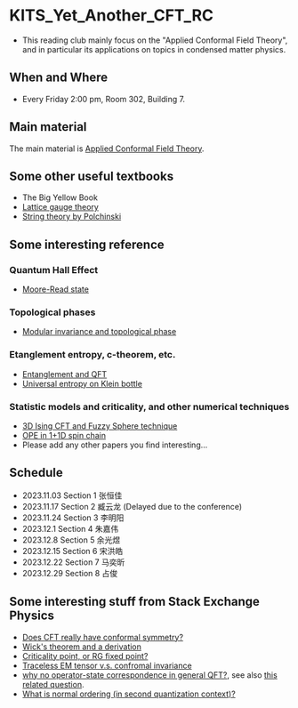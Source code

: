 # KITS_Yet_Another_CFT_RC
* This reading club mainly focus on the "Applied Conformal Field Theory", and in particular its applications on topics in condensed matter physics.
## When and Where
* Every Friday 2:00 pm, Room 302, Building 7.
## Main material
The main material is [Applied Conformal Field Theory](https://arxiv.org/abs/hep-th/9108028). 

## Some other useful textbooks
* The Big Yellow Book
* [Lattice gauge theory](https://journals.aps.org/rmp/abstract/10.1103/RevModPhys.51.659)
* [String theory by Polchinski](https://www.cambridge.org/core/books/abs/string-theory/conformal-field-theory/5CA151E88B12C248825A262624ADC7D6)
## Some interesting reference
### Quantum Hall Effect
* [Moore-Read state](https://www.physics.rutgers.edu/~gmoore/MooreReadNonabelions.pdf)

### Topological phases
* [Modular invariance and topological phase](https://arxiv.org/pdf/1202.4484.pdf)
### Etanglement entropy, c-theorem, etc.
* [Entanglement and QFT](https://arxiv.org/pdf/hep-th/0405152.pdf)
* [Universal entropy on Klein bottle](https://arxiv.org/pdf/1707.05812.pdf)
### Statistic models and criticality, and other numerical techniques
* [3D Ising CFT and Fuzzy Sphere technique](https://journals.aps.org/prx/pdf/10.1103/PhysRevX.13.021009)
* [OPE in 1+1D spin chain](https://arxiv.org/pdf/1901.06439.pdf)
* Please add any other papers you find interesting...

## Schedule
* 2023.11.03 Section 1 张恒佳
* 2023.11.17 Section 2 臧云龙 (Delayed due to the conference)
* 2023.11.24 Section 3 李明阳
* 2023.12.1 Section 4 朱嘉伟
* 2023.12.8 Section 5 余光煜
* 2023.12.15 Section 6 宋洪皓
* 2023.12.22 Section 7 马奕昕
* 2023.12.29 Section 8 占俊
## Some interesting stuff from Stack Exchange Physics
* [Does CFT really have conformal symmetry?](https://physics.stackexchange.com/questions/412975/conformal-field-theory-does-not-have-conformal-symmetry)
* [Wick's theorem and a derivation](https://physics.stackexchange.com/questions/24157/why-how-is-this-wicks-theorem)
* [Criticality point, or RG fixed point?](https://physics.stackexchange.com/questions/317034/critical-2d-ising-model)
* [Traceless EM tensor v.s. confromal invariance](https://physics.stackexchange.com/questions/235246/relation-of-conformal-symmetry-and-traceless-energy-momentum-tensor)
* [why no operator-state correspondence in general QFT?](https://physics.stackexchange.com/questions/88773/operator-state-correspondence-in-qft), see also [this related question](https://physics.stackexchange.com/questions/747918/why-is-the-limiting-operator-in-the-cft-state-operator-correspondence-well-defin).
* [What is normal ordering (in second quantization context)?](https://physics.stackexchange.com/questions/345898/how-exactly-is-normal-ordering-an-operator-defined?noredirect=1&lq=1)

